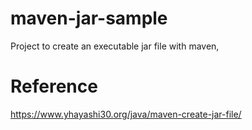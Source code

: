 # maven-jar-sample
Project to create an executable jar file with maven,

# Reference
https://www.yhayashi30.org/java/maven-create-jar-file/
